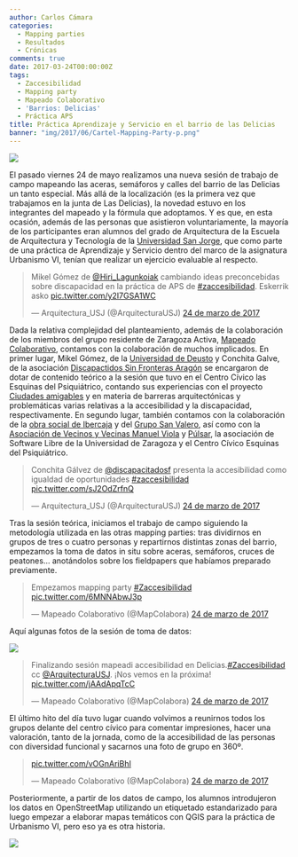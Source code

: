 ```yaml
---
author: Carlos Cámara
categories:
  - Mapping parties
  - Resultados
  - Crónicas
comments: true
date: 2017-03-24T00:00:00Z
tags:
  - Zaccesibilidad
  - Mapping party
  - Mapeado Colaborativo
  - 'Barrios: Delicias'
  - Práctica APS
title: Práctica Aprendizaje y Servicio en el barrio de las Delicias
banner: "img/2017/06/Cartel-Mapping-Party-p.png"
---
```


<img src="/img/2017/06/Cartel-Mapping-Party-p.png" class="img img-responsive" />

El pasado viernes 24 de mayo realizamos una nueva sesión de trabajo de campo mapeando las aceras, semáforos y calles del barrio de las Delicias un tanto especial. Más allá de la localización (es la primera vez que trabajamos en la junta de Las Delicias), la novedad estuvo en los integrantes del mapeado y la fórmula que adoptamos. Y es que, en esta ocasión, además de las personas que asistieron voluntariamente, la mayoría de los participantes eran alumnos del grado de Arquitectura de la Escuela de Arquitectura y Tecnología de la [Universidad San Jorge](http://usj.es), que como parte de una práctica de Aprendizaje y Servicio dentro del marco de la asignatura Urbanismo VI, tenían que realizar un ejercicio evaluable al respecto.

<blockquote class="twitter-tweet" data-lang="es"><p lang="es" dir="ltr">Mikel Gómez de <a href="https://twitter.com/Hiri_Lagunkoiak">@Hiri_Lagunkoiak</a> cambiando ideas preconcebidas sobre discapacidad en la práctica de APS de <a href="https://twitter.com/hashtag/zaccesibilidad?src=hash">#zaccesibilidad</a>. Eskerrik asko <a href="https://t.co/y2I7GSA1WC">pic.twitter.com/y2I7GSA1WC</a></p>&mdash; Arquitectura_USJ (@ArquitecturaUSJ) <a href="https://twitter.com/ArquitecturaUSJ/status/845201111019589632">24 de marzo de 2017</a></blockquote>
<script async src="//platform.twitter.com/widgets.js" charset="utf-8"></script>

Dada la relativa complejidad del planteamiento, además de la colaboración de los miembros del grupo residente de Zaragoza Activa, [Mapeado Colaborativo](http://mapcolabora.org), contamos con la colaboración de muchos implicados. En primer lugar, Mikel Gómez, de la [Universidad de Deusto](http://www.deusto.es) y Conchita Galve, de la asociación [Discapactidos Sin Fronteras Aragón](http://discapacitadossinfronteras.com/) se encargaron de dotar de contenido teórico a la sesión que tuvo en el Centro Cívico las Esquinas del Psiquiátrico, contando sus experiencias con el proyecto [Ciudades amigables](http://ciudadesamigables.org/) y en materia de barreras arquitectónicas y problemáticas varias relativas a la accesibilidad y la discapacidad, respectivamente. En segundo lugar, también contamos con la colaboración de la [obra social de Ibercaja](https://obrasocial.ibercaja.es) y del [Grupo San Valero](http://www.gruposanvalero.es/), así como con la [Asociación de Vecinos y Vecinas Manuel Viola](http://avvdelicias.org/) y [Púlsar](http://pulsar.unizar.es/), la asociación de Software Libre de la Universidad de Zaragoza y el Centro Cívico Esquinas del Psiquiátrico.

<blockquote class="twitter-tweet" data-lang="es"><p lang="es" dir="ltr">Conchita Gálvez de <a href="https://twitter.com/DiscapacitadoSF">@discapacitadosf</a> presenta la accesibilidad como igualdad de oportunidades <a href="https://twitter.com/hashtag/zaccesibilidad?src=hash">#zaccesibilidad</a> <a href="https://t.co/sJ2OdZrfnQ">pic.twitter.com/sJ2OdZrfnQ</a></p>&mdash; Arquitectura_USJ (@ArquitecturaUSJ) <a href="https://twitter.com/ArquitecturaUSJ/status/845208502306050048">24 de marzo de 2017</a></blockquote>
<script async src="//platform.twitter.com/widgets.js" charset="utf-8"></script>

Tras la sesión teórica, iniciamos el trabajo de campo siguiendo la metodología utilizada en las otras mapping parties: tras dividirnos en grupos de tres o cuatro personas y repartirnos distintas zonas del barrio, empezamos la toma de datos in situ sobre aceras, semáforos, cruces de peatones... anotándolos sobre los fieldpapers que habíamos preparado previamente.

<blockquote class="twitter-tweet" data-lang="es"><p lang="es" dir="ltr">Empezamos mapping party <a href="https://twitter.com/hashtag/Zaccesibilidad?src=hash">#Zaccesibilidad</a> <a href="https://t.co/6MNNAbwJ3p">pic.twitter.com/6MNNAbwJ3p</a></p>&mdash; Mapeado Colaborativo (@MapColabora) <a href="https://twitter.com/MapColabora/status/845227421133651969">24 de marzo de 2017</a></blockquote>
<script async src="//platform.twitter.com/widgets.js" charset="utf-8"></script>

Aquí algunas fotos de la sesión de toma de datos:

<img src="/img/2017/06/photo_2017-03-27_09-51-11.jpg" class="img img-responsive" />

<blockquote class="twitter-tweet" data-lang="es"><p lang="es" dir="ltr">Finalizando sesión mapeadi accesibilidad en Delicias.<a href="https://twitter.com/hashtag/Zaccesibilidad?src=hash">#Zaccesibilidad</a> cc <a href="https://twitter.com/ArquitecturaUSJ">@ArquitecturaUSJ</a>. ¡Nos vemos en la próxima! <a href="https://t.co/jAAdApqTcC">pic.twitter.com/jAAdApqTcC</a></p>&mdash; Mapeado Colaborativo (@MapColabora) <a href="https://twitter.com/MapColabora/status/845250389633093633">24 de marzo de 2017</a></blockquote>
<script async src="//platform.twitter.com/widgets.js" charset="utf-8"></script>

El último hito del día tuvo lugar cuando volvimos a reunirnos todos los grupos delante del centro cívico para comentar impresiones, hacer una valoración, tanto de la jornada, como de la accesibilidad de las personas con diversidad funcional y sacarnos una foto de grupo en 360º.

<blockquote class="twitter-tweet" data-lang="es"><p lang="und" dir="ltr"> <a href="https://t.co/vOGnAriBhI">pic.twitter.com/vOGnAriBhI</a></p>&mdash; Mapeado Colaborativo (@MapColabora) <a href="https://twitter.com/MapColabora/status/845261741089067008">24 de marzo de 2017</a></blockquote>
<script async src="//platform.twitter.com/widgets.js" charset="utf-8"></script>

Posteriormente, a partir de los datos de campo, los alumnos introdujeron los datos en OpenStreetMap utilizando un etiquetado estandarizado para luego empezar a elaborar mapas temáticos con QGIS para la práctica de Urbanismo VI, pero eso ya es otra historia.

![]({{site.baseurl}}/images/2017/06/Screenshot_20170620_174941.png)
